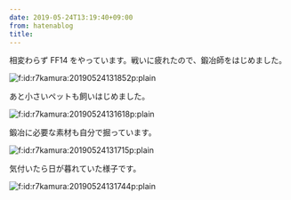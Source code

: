 ```yaml
---
date: 2019-05-24T13:19:40+09:00
from: hatenablog
title: 
---
```


<p>相変わらず FF14 をやっています。戦いに疲れたので、鍛冶師をはじめました。</p>

<p><span itemscope itemtype="http://schema.org/Photograph"><img src="https://cdn-ak.f.st-hatena.com/images/fotolife/r/r7kamura/20190524/20190524131852.png" alt="f:id:r7kamura:20190524131852p:plain" title="f:id:r7kamura:20190524131852p:plain" class="hatena-fotolife" itemprop="image"></span></p>

<p>あと小さいペットも飼いはじめました。</p>

<p><span itemscope itemtype="http://schema.org/Photograph"><img src="https://cdn-ak.f.st-hatena.com/images/fotolife/r/r7kamura/20190524/20190524131618.png" alt="f:id:r7kamura:20190524131618p:plain" title="f:id:r7kamura:20190524131618p:plain" class="hatena-fotolife" itemprop="image"></span></p>

<p>鍛冶に必要な素材も自分で掘っています。</p>

<p><span itemscope itemtype="http://schema.org/Photograph"><img src="https://cdn-ak.f.st-hatena.com/images/fotolife/r/r7kamura/20190524/20190524131715.png" alt="f:id:r7kamura:20190524131715p:plain" title="f:id:r7kamura:20190524131715p:plain" class="hatena-fotolife" itemprop="image"></span></p>

<p>気付いたら日が暮れていた様子です。</p>

<p><span itemscope itemtype="http://schema.org/Photograph"><img src="https://cdn-ak.f.st-hatena.com/images/fotolife/r/r7kamura/20190524/20190524131744.png" alt="f:id:r7kamura:20190524131744p:plain" title="f:id:r7kamura:20190524131744p:plain" class="hatena-fotolife" itemprop="image"></span></p>

